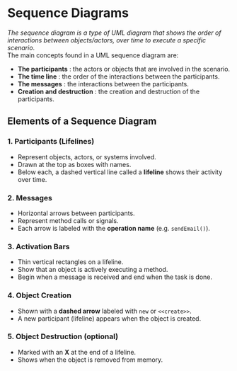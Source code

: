 # Sequence Diagrams
*The sequence diagram is a type of UML diagram that shows the order of interactions between objects/actors, over time to execute a specific scenario*.  
The main concepts found in a UML sequence diagram are: 
* **The participants** : the actors or objects that are involved in the scenario.
* **The time line** : the order of the interactions between the participants.
* **The messages** : the interactions between the participants.
* **Creation and destruction** : the creation and destruction of the participants.

## Elements of a Sequence Diagram 
### 1. Participants (Lifelines)
- Represent objects, actors, or systems involved.
- Drawn at the top as boxes with names.
- Below each, a dashed vertical line called a **lifeline** shows their activity over time.

### 2. Messages
- Horizontal arrows between participants.
- Represent method calls or signals.
- Each arrow is labeled with the **operation name** (e.g. `sendEmail()`).

### 3. Activation Bars
- Thin vertical rectangles on a lifeline.
- Show that an object is actively executing a method.
- Begin when a message is received and end when the task is done.

### 4. Object Creation
- Shown with a **dashed arrow** labeled with `new` or `<<create>>`.
- A new participant (lifeline) appears when the object is created.

### 5. Object Destruction (optional)
- Marked with an **X** at the end of a lifeline.
- Shows when the object is removed from memory.
